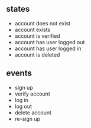 ## states

- account does not exist
- account exists
- account is verified
- account has user logged out
- account has user logged in
- account is deleted

## events

- sign up
- verify account
- log in
- log out
- delete account
- re-sign up

